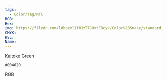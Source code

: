 ```yaml
---
tags:
  - Color/Tag/NTC
RGB:
Hex:
img: https://filedn.com/l0hpzxl1f01yT7GHxtF8cyk/Color%20Snake/standard_csv_to_svg/004620.svg
CMYK:
HSL:
Name:
---
```

Kaitoke Green
```palette
#004620
```
RGB
